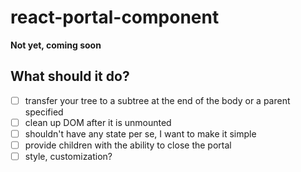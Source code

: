 # react-portal-component

**Not yet, coming soon**

## What should it do?

- [ ] transfer your tree to a subtree at the end of the body or a parent specified
- [ ] clean up DOM after it is unmounted
- [ ] shouldn't have any state per se, I want to make it simple
- [ ] provide children with the ability to close the portal
- [ ] style, customization?